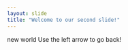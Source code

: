 ```yaml
---
layout: slide
title: "Welcome to our second slide!"
---
```

new world
Use the left arrow to go back!
